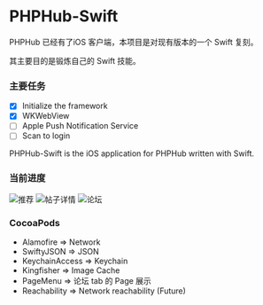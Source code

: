 # PHPHub-Swift

PHPHub 已经有了iOS 客户端，本项目是对现有版本的一个 Swift 复刻。

其主要目的是锻炼自己的 Swift 技能。

### 主要任务

- [x] Initialize the framework
- [x] WKWebView
- [ ] Apple Push Notification Service
- [ ] Scan to login

PHPHub-Swift is the iOS application for PHPHub written with Swift.

### 当前进度

![推荐](https://github.com/nine-rec/PHPHub-Swift/blob/master/ScreenShot/Simulator%20Screen%20Shot%202015%E5%B9%B412%E6%9C%8823%E6%97%A5%2015.33.36.png)
![帖子详情](https://github.com/nine-rec/PHPHub-Swift/blob/master/ScreenShot/Simulator%20Screen%20Shot%202015%E5%B9%B412%E6%9C%8823%E6%97%A5%2015.34.26.png)
![论坛](https://github.com/nine-rec/PHPHub-Swift/blob/master/ScreenShot/Simulator%20Screen%20Shot%202015%E5%B9%B412%E6%9C%8823%E6%97%A5%2015.34.41.png)

### CocoaPods

* Alamofire => Network
* SwiftyJSON => JSON
* KeychainAccess => Keychain
* Kingfisher => Image Cache
* PageMenu => 论坛 tab 的 Page 展示
* Reachability => Network reachability (Future)
